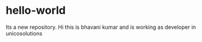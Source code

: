 # hello-world
Its a new repository.
Hi this is bhavani kumar and is working as developer in unicosolutions
